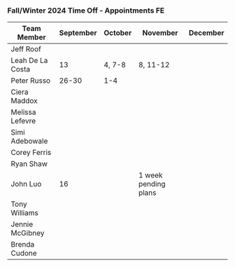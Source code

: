 ### Fall/Winter 2024 Time Off - Appointments FE 

Team Member      | September | October | November | December
---------------- | --- | --- | --- | --- |
Jeff Roof        |  |  |  |  |  | 
Leah De La Costa | 13 | 4, 7-8  | 8, 11-12  |  
Peter Russo      | 26-30     |  1-4  |  |  |  
Ciera Maddox     |  |  |  |  |  
Melissa Lefevre  |  |  |  |  |  
Simi Adebowale   |  |  |  |  |  
Corey Ferris     |  |  |  |  |  
Ryan Shaw        |  |  |  |  |  
John Luo         | 16 |  | 1 week pending plans |  |  
Tony Williams    |  |  |  |  |  
Jennie McGibney  |  |  |  |  |  
Brenda Cudone    |  |  |  |  |  

